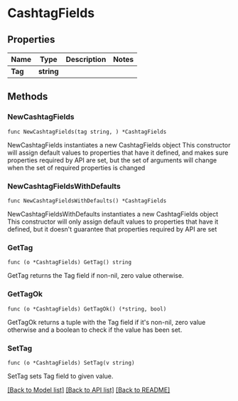 # CashtagFields

## Properties

Name | Type | Description | Notes
------------ | ------------- | ------------- | -------------
**Tag** | **string** |  | 

## Methods

### NewCashtagFields

`func NewCashtagFields(tag string, ) *CashtagFields`

NewCashtagFields instantiates a new CashtagFields object
This constructor will assign default values to properties that have it defined,
and makes sure properties required by API are set, but the set of arguments
will change when the set of required properties is changed

### NewCashtagFieldsWithDefaults

`func NewCashtagFieldsWithDefaults() *CashtagFields`

NewCashtagFieldsWithDefaults instantiates a new CashtagFields object
This constructor will only assign default values to properties that have it defined,
but it doesn't guarantee that properties required by API are set

### GetTag

`func (o *CashtagFields) GetTag() string`

GetTag returns the Tag field if non-nil, zero value otherwise.

### GetTagOk

`func (o *CashtagFields) GetTagOk() (*string, bool)`

GetTagOk returns a tuple with the Tag field if it's non-nil, zero value otherwise
and a boolean to check if the value has been set.

### SetTag

`func (o *CashtagFields) SetTag(v string)`

SetTag sets Tag field to given value.



[[Back to Model list]](../README.md#documentation-for-models) [[Back to API list]](../README.md#documentation-for-api-endpoints) [[Back to README]](../README.md)


